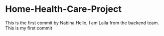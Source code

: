 # Home-Health-Care-Project
This is the first commit by Nabiha
Hello, I am Laila from the backend team. This is my first commit

